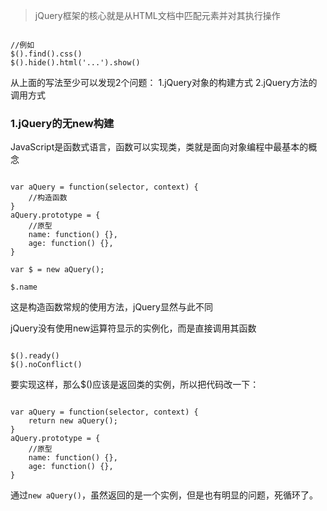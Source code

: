 >jQuery框架的核心就是从HTML文档中匹配元素并对其执行操作

```

//例如
$().find().css()
$().hide().html('...').show()

```

从上面的写法至少可以发现2个问题：
1.jQuery对象的构建方式
2.jQuery方法的调用方式

### 1.jQuery的无new构建

JavaScript是函数式语言，函数可以实现类，类就是面向对象编程中最基本的概念

```

var aQuery = function(selector, context) {
    //构造函数
}
aQuery.prototype = {
    //原型
    name: function() {},
    age: function() {},
}

var $ = new aQuery();

$.name

```

这是构造函数常规的使用方法，jQuery显然与此不同

jQuery没有使用new运算符显示的实例化，而是直接调用其函数

```

$().ready()
$().noConflict()

```

要实现这样，那么$()应该是返回类的实例，所以把代码改一下：

```

var aQuery = function(selector, context) {
    return new aQuery();
}
aQuery.prototype = {
    //原型
    name: function() {},
    age: function() {},
}

```

通过`new aQuery()`，虽然返回的是一个实例，但是也有明显的问题，死循环了。


